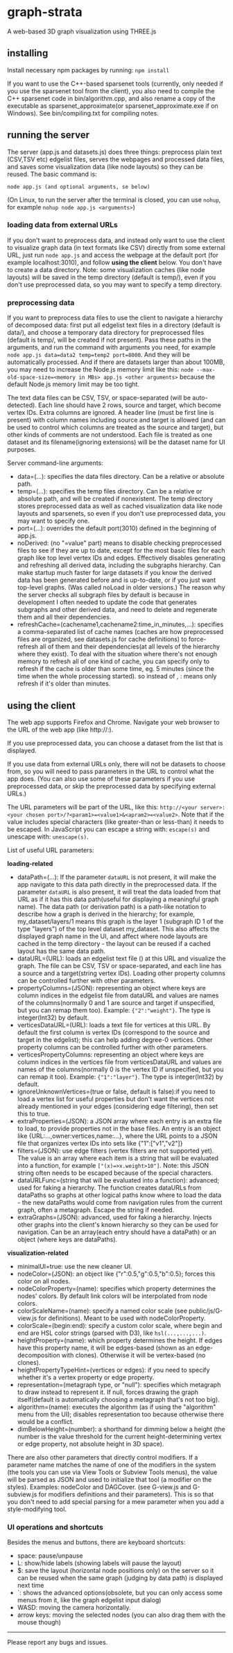 # graph-strata

A web-based 3D graph visualization using THREE.js

## installing

Install necessary npm packages by running: `npm install`

If you want to use the C++-based sparsenet tools (currently, only needed if you use the sparsenet tool from the client), you also need to compile the C++ sparsenet code in bin/algorithm.cpp, and also rename a copy of the executable as sparsenet_approximate(or sparsenet_approximate.exe if on Windows).  See bin/compiling.txt for compiling notes.



## running the server

The server (app.js and datasets.js) does three things: preprocess plain text (CSV,TSV etc) edgelist files, serves the webpages and processed data files, and saves some visualization data (like node layouts) so they can be reused. The basic command is:

 `node app.js (and optional arguments, se below)`

 (On Linux, to run the server after the terminal is closed, you can use `nohup`, for example `nohup node app.js <arguments>`)

### loading data from external URLs

If you don't want to preprocess data, and instead only want to use the client to visualize graph data (in text formats like CSV) directly from some external URL, just run `node app.js` and access the webpage at the default port (for example localhost:3010), and follow **using the client** below. You don't have to create a data directory. Note: some visualization caches (like node layouts) will be saved in the temp directory (default is temp/), even if you don't use preprocessed data, so you may want to specify a temp directory.

### preprocessing data

If you want to preprocess data files to use the client to navigate a hierarchy of decomposed data: first put all edgelist text files in a directory (default is data/), and choose a temporary data directory for preprocessed files (default is temp/, will be created if not present). Pass these paths in the arguments, and run the command with arguments you need, for example `node app.js data=data2 temp=temp2 port=8000`. And they will be automatically processed. And if there are datasets larger than about 100MB, you may need to increase the Node.js memory limit like this: `node --max-old-space-size=<memory in MBs> app.js <other arguments>` because the default Node.js memory limit may be too tight.

The text data files can be CSV, TSV, or space-separated (will be auto-detected). Each line should have 2 rows, source and target, which become vertex IDs. Extra columns are ignored. A header line (must be first line is present) with column names including source and target is allowed (and can be used to control which columns are treated as the source and target), but other kinds of comments are not understood. Each file is treated as one dataset and its filename(ignoring extensions) will be the dataset name for UI purposes.

Server command-line arguments:
- data=(...): specifies the data files directory. Can be a relative or absolute path.
- temp=(...): specifies the temp files directory. Can be a relative or absolute path, and will be created if nonexistent. The temp directory stores preprocessed data as well as cached visualization data like node layouts and sparsenets, so even if you don't use preprocessed data, you may want to specify one.
- port=(...): overrides the default port(3010) defined in the beginning of app.js.
- noDerived: (no "=value" part) means to disable checking preprocessed files to see if they are up to date, except for the most basic files for each graph like top level vertex IDs and edges. Effectively disables generating and refreshing all derived data, including the subgraphs hierarchy. Can make startup much faster for large datasets if you know the derived data has been generated before and is up-to-date, or if you just want top-level graphs. (Was called noLoad in older versions.) The reason why the server checks all subgraph files by default is because in development I often needed to update the code that generates subgraphs and other derived data, and need to delete and regenerate them and all their dependencies.
- refreshCache=(cachename1,cachename2:time_in_minutes,...): specifies a comma-separated list of cache names (caches are how preprocessed files are organized, see datasets.js for cache definitions) to force-refresh all of them and their dependencies(at all levels of the hierarchy where they exist). To deal with the situation where there's not enough memory to refresh all of one kind of cache, you can specify only to refresh if the cache is older than some time, eg. 5 minutes (since the time when the whole processing started).  so instead of <cache>, <cache>:<number> means only refresh if it's older than <number> minutes.


## using the client

The web app supports Firefox and Chrome. Navigate your web browser to the URL of the web app (like http://<your server>:<your chosen port>).

If you use preprocessed data, you can choose a dataset from the list that is displayed.

If you use data from external URLs only, there will not be datasets to choose from, so you will need to pass parameters in the URL to control what the app does. (You can also use some of these parameters if you use preprocessed data, or skip the preprocessed data by specifying external URLs.)

The URL parameters will be part of the URL, like this: `http://<your server>:<your chosen port>/?<param1>=<value1>&<apram2>=<value2>`. Note that if the value includes special characters (like greater-than or less-than) it needs to be escaped. In JavaScript you can escape a string with: `escape(s)` and unescape with: `unescape(s)`.

List of useful URL parameters:

**loading-related**
- dataPath=(...): If the parameter `dataURL` is not present, it will make the app navigate to this data path directly in the preprocessed data. If the parameter `dataURL` is also present, it will treat the data loaded from that URL as if it has this data path(useful for displaying a meaningful graph name). The data path (or derivation path) is a path-like notation to describe how a graph is derived in the hierarchy; for example, my_dataset/layers/1 means this graph is the layer 1 (subgraph ID 1 of the type "layers") of the top level dataset my_dataset. This also affects the displayed graph name in the UI, and affect where node layouts are cached in the temp directory - the layout can be reused if a cached layout has the same data path.
- dataURL=(URL): loads an edgelist text file () at this URL and visualize the graph. The file can be CSV, TSV or space-separated, and each line has a source and a target(string vertex IDs). Loading other property columns can be controlled further with other parameters.
- propertyColumns=(JSON): representing an object where keys are column indices in the edgelist file from dataURL and values are names of the columns(normally 0 and 1 are source and target if unspecified, but you can remap them too). Example: `{"2":"weight"}`. The type is integer(Int32) by default.
- verticesDataURL=(URL): loads a text file for vertices at this URL. By default the first column is vertex IDs (correspond to the source and target in the edgelist); this can help adding degree-0 vertices. Other property columns can be controlled further with other parameters.
- verticesPropertyColumns: representing an object where keys are column indices in the vertices file from verticesDataURL and values are names of the columns(normally 0 is the vertex ID if unspecified, but you can remap it too). Example: `{"1":"layer"}`. The type is integer(Int32) by default.
- ignoreUnknownVertices=(true or false, default is false):if you need to load a vertex list for useful properties but don't want the vertices not already mentioned in your edges (considering edge filtering), then set this to true.
- extraProperties=(JSON): a JSON array where each entry is an extra file to load, to provide properties not in the base files. An entry is an object like {URL:...,owner:vertices,name:...}, where the URL points to a JSON file that organizes vertex IDs into sets like {"1":["v1","v2"]}
- filters=(JSON): use edge filters (vertex filters are not supported yet). The value is an array where each item is a string that will be evaluated into a function, for example `["(x)=>x.weight>10"]`. Note: this JSON string often needs to be escaped because of the special characters.
- dataURLFunc=(string that will be evaluated into a function): advanced; used for faking a hierarchy. The function creates dataURLs from dataPaths so graphs at other logical paths know where to load the data - the new dataPaths would come from navigation rules from the current graph, often a metagraph. Escape the string if needed.
- extraGraphs=(JSON): advanced, used for faking a hierarchy. Injects other graphs into the client's known hierarchy so they can be used for navigation. Can be an array(each entry should have a dataPath) or an object (where keys are dataPaths).


**visualization-related**
- minimalUI=true: use the new cleaner UI.
- nodeColor=(JSON): an object like {"r":0.5,"g":0.5,"b":0.5}; forces this color on all nodes.
- nodeColorProperty=(name): specifies which property determines the nodes' colors. By default link colors will be interpolated from node colors.
- colorScaleName=(name): specify a named color scale (see public/js/G-view.js for definitions). Meant to be used with nodeColorProperty.
- colorScale=(begin:end): specify a custom color scale, where begin and end are HSL color strings (parsed with D3), like `hsl(...,...,...)`.
- heightProperty=(name): which property determines the height. If edges have this property name, it will be edges-based (shown as an edge-decomposition with clones). Otherwise it will be vertex-based (no clones).
- heightPropertyTypeHint=(vertices or edges): if you need to specify whether it's a vertex property or edge property.
- representation=(metagraph type, or "null"): specifies which metagraph to draw instead to represent it. If null, forces drawing the graph itself(default is automatically choosing a metagraph that's not too big).
- algorithm=(name): executes the algorithm (as if using the "algorithm" menu from the UI); disables representation too because otherwise there would be a conflict.
- dimBelowHeight=(number): a shorthand for dimming below a height (the number is the value threshold for the current height-determining vertex or edge property, not absolute height in 3D space).

There are also other parameters that directly control modifiers. If a parameter name matches the name of one of the modifiers in the system (the tools you can use via View Tools or Subview Tools menus), the value will be parsed as JSON and used to initialize that tool (a modifier on the styles). Examples: nodeColor and DAGCover. (see G-view.js and G-subview.js for modifiers definitions and their parameters). This is so that you don't need to add special parsing for a mew parameter when you add a style-modifying tool.



### UI operations and shortcuts

Besides the menus and buttons, there are keyboard shortcuts:

- space: pause/unpause
- L: show/hide labels (showing labels will pause the layout)
- $: save the layout (horizontal node positions only) on the server so it can be reused when the same graph (judging by data path) is displayed next time
- \`: shows the advanced options(obsolete, but you can only access some menus from it, like the graph edgelist input dialog)
- WASD: moving the camera horizontally.
- arrow keys: moving the selected nodes (you can also drag them with the mouse though)



---------------

Please report any bugs and issues.
